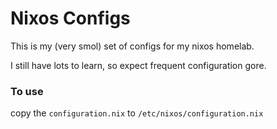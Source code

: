 # Nixos Configs

This is my (very smol) set of configs for my nixos homelab.

I still have lots to learn, so expect frequent configuration gore.

### To use
copy the `configuration.nix` to `/etc/nixos/configuration.nix`
